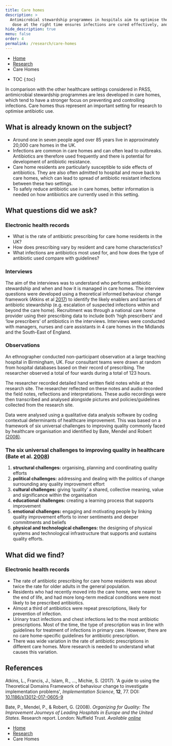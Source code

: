 ```yaml
---
title: Care homes
description: >
  Antimicrobial stewardship programmes in hospitals aim to optimise the use of antibiotics. Giving the right
   dose at the right time ensures infections are cured effectively, and that antibiotics are preserved for year to come.
hide_description: true
menu: false
order: 4
permalink: /research/care-homes
---
```


<ul class="breadcrumb">
  <li><a href="/">Home</a></li>
  <li><a href="/research">Research</a></li>
   <li>Care Homes</li>
</ul> 

* TOC
{:toc}

In comparison with the other healthcare settings considered in PASS, antimicrobial stewardship programmes are less developed in care homes, which tend to have a stronger focus on preventing and controlling infections. Care homes thus represent an important setting for research to optimise antibiotic use.

## What is already known on the subject?

- Around one in seven people aged over 85 years live in approximately 20,000 care homes in the UK.
- Infections are common in care homes and can often lead to outbreaks. Antibiotics are therefore used frequently and there is potential for development of antibiotic resistance.
- Care home residents are particularly susceptible to side effects of antibiotics. They are also often admitted to hospital and move back to care homes, which can lead to spread of antibiotic resistant infections between these two settings.
- To safely reduce antibiotic use in care homes, better information is needed on how antibiotics are currently used in this setting.

## What questions did we ask?

### Electronic health records

- What is the rate of antibiotic prescribing for care home residents in the UK?
- How does prescribing vary by resident and care home characteristics?
- What infections are antibiotics most used for, and how does the type of antibiotic used compare with guidelines?


### Interviews

The aim of the interviews was to understand who performs antibiotic stewardship and when and how it is managed in care homes. The interview questions were developed using a theoretical informed behaviour change framework (Atkins et al [2017](#Atkins2017)) to identify the likely enablers and barriers of antibiotic stewardship (e.g. escalation of suspected infections within and beyond the care home). Recruitment was through a national care home provider using their prescribing data to include both ‘high prescribers’ and ‘low prescribers’ of antibiotics in the interviews. Interviews were conducted with managers, nurses and care assistants in 4 care homes in the Midlands and the South-East of England.


### Observations 

An ethnographer conducted non-participant observation at a large teaching hospital in Birmingham, UK. Four consultant teams were drawn at random from hospital databases based on their record of prescribing. The researcher observed a total of four wards during a total of 123 hours.

The researcher recorded detailed hand written field notes while at the research site. The researcher reflected on these notes and audio recorded the field notes, reflections and interpretations. These audio recordings were then transcribed and analysed alongside pictures and policies/guidelines collected from the research site.

Data were analysed using a qualitative data analysis software by coding contextual determinants of healthcare improvement. This was based on a framework of six universal challenges to improving quality commonly faced by healthcare organisation and identified by Bate, Mendel and Robert [(2008)](#Bate2018).

<div class="message">
    <h3>The six universal challenges to improving quality in healthcare (Bate et al. <a href="#Bate2018">2008</a>)</h3>
    <ol>
        <li><span class="h5"><strong>structural challenges:</strong></span> organising, planning and coordinating quality efforts</li>
        <li><span class="h5"><strong>political challenges:</strong></span> addressing and dealing with the politics of change surrounding any quality improvement effort</li>
        <li><span class="h5"><strong>cultural challenges:</strong></span> giving ‘quality’ a shared, collective meaning, value and significance within the organisation</li>
        <li><span class="h5"><strong>educational challenges:</strong></span> creating a learning process that supports improvement</li>
        <li><span class="h5"><strong>emotional challenges:</strong></span>  engaging and motivating people by linking quality improvement efforts to inner sentiments and deeper commitments and beliefs</li>
        <li><span class="h5"><strong>physical and technological challenges:</strong></span>  the designing of physical systems and technological infrastructure that supports and sustains quality efforts.</li>
    </ol>
</div>



## What did we find?

### Electronic health records

- The rate of antibiotic prescribing for care home residents was about twice the rate for older adults in the general population.
- Residents who had recently moved into the care home, were nearer to the end of life, and had more long-term medical conditions were most likely to be prescribed antibiotics.
- Almost a third of antibiotics were repeat prescriptions, likely for prevention of infection. 
- Urinary tract infections and chest infections led to the most antibiotic prescriptions. Most of the time, the type of prescription was in line with guidelines for treatment of infections in primary care. However, there are no care home-specific guidelines for antibiotic prescription.
- There was wide variation in the rate of antibiotic prescriptions in different care homes. More research is needed to understand what causes this variation. 


## References

<div class='references'>

<p id="Atkins2017">Atkins, L., Francis, J., Islam, R., ..., Michie, S. (2017). 'A guide to using the Theoretical Domains Framework of behaviour change to investigate implementation problems', <i>Implementation Science</i>, <strong>12</strong>, 77. DOI: <a target="_blank" href="https://doi.org/10.1186/s13012-017-0605-9">10.1186/s13012-017-0605-9</a></p>

<p id="Bate2018">Bate, P., Mendel, P., &amp; Robert, G. (2008). <i>Organizing for Quality: The Improvement Journeys of Leading Hospitals in Europe and the United States</i>. Research report. London: Nuffield Trust. <i>Available <a href="https://www.nuffieldtrust.org.uk/research/organizing-for-quality-the-improvement-journeys-of-leading-hospitals-in-europe-and-the-united-states">online</a></i></p>   
</div>


<ul class="breadcrumb">
  <li><a href="/">Home</a></li>
  <li><a href="/research">Research</a></li>
   <li>Care Homes</li>
</ul> 
